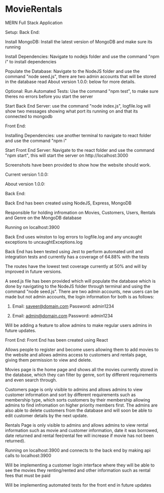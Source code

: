 # MovieRentals

MERN Full Stack Application

Setup:
Back End:

Install MongoDB: Install the latest version of MongoDB and make sure its running

Install Dependencies: Navigate to nodejs folder and use the command "npm i" to install dependencies

Populate the Database: Navigate to the NodeJS folder and use the command "node seed.js", there are two admin accounts that will be stored in the database read About version 1.0.0: below for more details.

Optional: Run Automated Tests: Use the command "npm test", to make sure theres no errors before you start the server

Start Back End Server: use the command "node index.js", logfile.log will show two messages showing what port its running on and that its connected to mongodb

Front End:

Installing Dependencies: use another terminal to navigate to react folder and use the command "npm i"

Start Front End Server: Navigate to the react folder and use the command "npm start", this will start the server on http://localhost:3000

Screenshots have been provided to show how the website should work.

Current version 1.0.0:

About version 1.0.0:

Back End:

Back End has been created using NodeJS, Express, MongoDB

Responsible for holding infromation on Movies, Customers, Users, Rentals and Genre on the MongoDB database

Running on localhost:3900

Back End uses winston to log errors to logfile.log and any uncaught exceptions to uncaughtExceptions.log

Back End has been tested using Jest to perform automated unit and integration tests and currently has a coverage of 64.88% with the tests

The routes have the lowest test coverage currently at 50% and will by improved in future versions.

A seed.js file has been provided which will populate the database which is done by navigating to the NodeJS folder through terminal and using the command "node seed.js". There are two admin accounts, new users can be made but not admin accounts, the login information for both is as follows:
1. Email: saveer@domain.com
   Password: admin1234
   
1. Email: admin@domain.com
   Password: admin1234
  
Will be adding a feature to allow admins to make regular users admins in future updates.

Front End:
Front End has been created using React

Allows people to register and become users allowing them to add movies to the website and allows admins access to customers and rentals page, giving them permission to view and delete.

Movies page is the home page and shows all the movies currently stored in the database, which they can filter by genre, sort by different requirements and even search through.

Customers page is only visible to admins and allows admins to view customer information and sort by different requirements such as membership type, which sorts customers by their membership allowing admins to find infromation on higher priority members first. The admins are also able to delete customers from the database and will soon be able to edit customer details by the next update.

Rentals Page is only visible to admins and allows admins to view rental information such as movie and customer information, date it was borrowed, date returned and rental fee(rental fee will increase if movie has not been returned).

Running on localhost:3900 and connects to the back end by making api calls to localhost:3900

Will be implementing a customer login interface where they will be able to see the movies they renting/rented and other information such as rental fees that must be paid

Will be implementing automated tests for the front end in future updates
